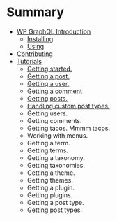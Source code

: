 # Summary

* [WP GraphQL Introduction](README.md)
    * [Installing](installing.md)
    * [Using](using.md)
* [Contributing](contributing.md)
* [Tutorials](tutorials.md)
    * [Getting started.](getting_started.md)
    * [Getting a post.](getting_a_post.md)
    * [Getting a user.](getting-a-user.md)
    * [Getting a comment](getting-a-comment.md)
    * [Getting posts.](getting-posts.md)
    * [Handling custom post types.](handling-custom-post-types.md)
    * Getting users.
    * Getting comments.
    * Getting tacos. Mmmm tacos.
    * Working with menus.
    * Getting a term.
    * Getting terms.
    * Getting a taxonomy.
    * Getting taxonomies.
    * Getting a theme.
    * Getting themes.
    * Getting a plugin.
    * Getting plugins.
    * Getting a post type.
    * Getting post types.

